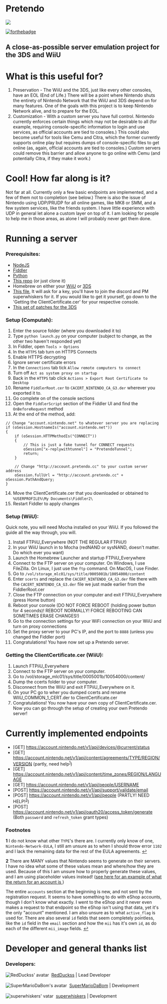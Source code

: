 # Pretendo

<p align="left">
    <a href="https://discord.gg/rxekqVJ" target="_blank">
        <img src="https://discordapp.com/api/guilds/408718485913468928/widget.png?style=banner3">
    </a>
</p>

[![forthebadge](http://forthebadge.com/images/badges/built-with-love.svg)](http://forthebadge.com)

## A close-as-possible server emulation project for the 3DS and WiiU

# What is this useful for?
1. Preservation - The WiiU and the 3DS, just like every other consoles, have an EOL (End of Life.) There will be a point where Nintendo shuts the entirety of Nintendo Network that the WiiU and 3DS depend on for many features. One of the goals with this project is to keep Nintendo Network alive, and to prepare for the EOL.
2. Customization - With a custom server you have full control. Nintendo currently enforces certain things which may not be desirable to all (for example, requiring console-specific information to login and use services, as official accounts are tied to consoles.) This could also become useful for tools like Cemu and Citra, which the former currently supports online play but requires dumps of console-specific files to get online (as, again, official accounts are tied to consoles.) Custom servers could remove this barrier and allow anyone to go online with Cemu (and potentially Citra, if they make it work.)

# Cool! How far along is it?
Not far at all. Currently only a few basic endpoints are implemented, and a few of them not to completion (see below.) There is also the issue of Nintendo using UDP/PRUDP for all online games, like MK8 or SMM, and a few system services, like the friends system. I have little experience with UDP in general let alone a custom layer on top of it. I am looking for people to help me in those areas, as alone I will probably never get them done.

# Running a server
### Prerequisites:
- [NodeJS](https://nodejs.org/en/)
- [Fiddler](https://www.telerik.com/fiddler)
- [Python](https://python.org)
- [This repo](https://github.com/RedDuckss/Pretendo/archive/master.zip) (or just clone it)
- Homebrew on either your [WiiU](https://wiiu.hacks.guide) or [3DS](https://3ds.hacks.guide)
- [This file](https://mega.nz/#!5rx1xKyS), It will ask for a key, you'll have to join the discord and PM superwhiskers for it. If you would like to get it yourself, go down to the 'Getting the ClientCertificate.cer' for your respective console.
- [This set of patches for the 3DS](https://mega.nz/#!UuxnxIKK!vRCKoU88RUu7uqvTXFNErWOoccxvN7kskaQAoMZ-00w)

### Setup (Computah):
1. Enter the source folder (where you downloaded it to)
2. Type `python launch.py` on your computer (subject to change, as the other two haven't responded yet)
3. In Fiddler, open `Tools > Options`
4. In the `HTTPS` tab turn on HTTPS Connects
5. Enable HTTPS decrypting
6. Ignore server certificate errors
7. In the `Connections` tab tick `Allow remote computers to connect`
8. Turn off `Act as system proxy on startup`
9. Back in the `HTTPS` tab click `Actions > Export Root Certificate to Desktop`
10. Rename `FiddlerRoot.cer` to `CACERT_NINTENDO_CA_G3.der` wherever you exported it to.
11. Go complete on of the console sections
12. Open the `FiddlerScript` section of the Fiddler UI and find the `OnBeforeRequest` method
13. At the end of the method, add:
```
// Change "account.nintendo.net" to whatever server you are replacing
if (oSession.HostnameIs("account.nintendo.net"))
{
    if (oSession.HTTPMethodIs("CONNECT"))
    {
        // This is just a fake tunnel for CONNECT requests
        oSession["x-replywithtunnel"] = "PretendoTunnel";
        return;
    }

    // Change "http://account.pretendo.cc" to your custom server address
    oSession.fullUrl = "http://account.pretendo.cc" + oSession.PathAndQuery;
}
```
14. Move the ClientCertificate.cer that you downloaded or obtained to `%USERPROFILE%\My Documents\Fiddler2\`
15. Restart Fiddler to apply changes

### Setup (WiiU):
Quick note, you will need Mocha installed on your WiiU. If you followed the guide all the way through, you will.
1. Install FTPiiU_Everywhere (NOT THE REGULAR FTPiiU!)
2. In your WiiU launch in to Mocha (redNAND or sysNAND, doesn't matter. Do which ever you want)
3. Launch the Homebrew Launcher and startup FTPiiU_Everywhere
4. Connect to the FTP server on your computer. On Windows, I use FileZilla. On Linux, I just use the `ftp` command. On MacOS, I use Finder.
5. Go to `/vol/storage_mlc01/sys/title/0005001b/10054000/content`
6. Enter `scerts` and replace the `CACERT_NINTENDO_CA_G3.der` file there with the `CACERT_NINTENDO_CA_G3.der` file we just made earlier from the FiddlerRoot.cer
7. Close the FTP connection on your computer and exit FTPiiU_Everywhere (press Home button)
8. Reboot your console (DO NOT FORCE REBOOT (holding power button for 4 seconds)! REBOOT NORMALLY! FORCE REBOOTING CAN SOMETIMES ERASE CHANGES!)
9. Go to the connection settings for your WiFi connection on your WiiU and turn on proxy connections
10. Set the proxy server to your PC's IP, and the port to `8888` (unless you changed the Fiddler port)
11. Congratulations! You have now set up a Pretendo server.

### Getting the ClientCertificate.cer (WiiU):
1. Launch FTPiiU_Everywhere
2. Connect to the FTP server on your computer.
3. Go to /vol/storage_mlc01/sys/title/0005001b/10054000/content/
4. Dump the ccerts folder to your computer.
5. Disconnect from the WiiU and exit FTPiiU_Everywhere on it.
6. On your PC go to wher you dumped ccerts and rename WIIU_COMMON_1_CERT.der to ClientCertificate.cer
7. Congratulations! You now have your own copy of ClientCertificate.cer. Now you can go through the setup of creating your own Pretendo server!

# Currently implemented endpoints
- [GET] https://account.nintendo.net/v1/api/devices/@current/status
- [GET] https://account.nintendo.net/v1/api/content/agreements/TYPE/REGION/VERSION (partly, need help<sup id="a1">[1](#f1)</sup>)
- [GET] https://account.nintendo.net/v1/api/content/time_zones/REGION/LANGUAGE
- [GET] https://account.nintendo.net/v1/api/people/USERNAME
- [POST] https://account.nintendo.net/v1/api/support/validate/email
- [POST] https://account.nintendo.net/v1/api/people (PARTLY! NEED HELP!<sup id="a3">[3](#f3)</sup>)
- [POST] https://account.nintendo.net/v1/api/oauth20/access_token/generate (Both `password` and `refresh_token` grant types)



### Footnotes

<b id="f1">1</b> I do not know what other `TYPE`'s there are. I currently only know of one, `Nintendo-Network-EULA`, I still am unsure as to when I should throw error `1102` and I lack the remaining data for the rest of the EULA agreements. [↩](#a1)

<b id="f3">2</b> There are MANY values that Nintendo seems to generate on their servers. I have no idea what some of these values mean and where/how they are used. Because of this I am unsure how to properly generate these values, and I am using placeholder values instead! ([see here for an example of what the return for an account is ](https://github.com/RedDuckss/csms/blob/master/OFFICIAL_SCHEMA.md#grab-profile))

The entire `accounts` section at the beginning is new, and not sent by the registration request. It seems to have something to do with eShop accounts, though I don't know what exactly. I went to the eShop and it never even makes a request to that endpoint so the eShop isn't using that data, yet it's the only "account" mentioned. I am also unsure as to what `active_flag` is used for. There are also several `id` fields that seem completely pointless, like the `id` field in the `email` section and how the `mii` has it's own `id`, as do each of the different `mii_image` fields. [↩](#a3)

# Developer and general thanks list

### Developers:
![RedDuckss' avatar](https://avatars1.githubusercontent.com/u/27011796?s=40&v=4)&nbsp;&nbsp;[RedDuckss](https://github.com/RedDuckss) | Lead Developer
<br><br>
![SuperMarioDaBom's avatar](https://avatars2.githubusercontent.com/u/19657053?s=40&v=4)&nbsp;&nbsp;[SuperMarioDaBom](https://github.com/SuperMarioDaBom) | Development
<br><br>
![superwhiskers' vatar](https://avatars2.githubusercontent.com/u/10212424?s=40&v=4)&nbsp;&nbsp;[superwhiskers](https://github.com/superwhiskers) | Development
